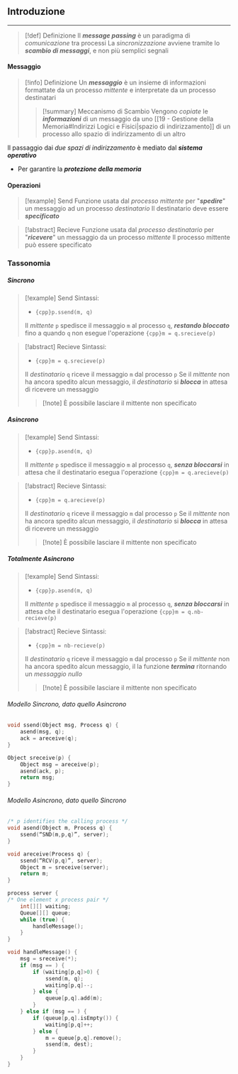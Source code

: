 ## Introduzione
---
>[!def] Definizione
>Il ***message passing*** è un paradigma di *comunicazione* tra processi
>La *sincronizzazione* avviene tramite lo ***scambio di messaggi***, e non più semplici segnali

#### Messaggio
>[!info] Definizione
>Un ***messaggio*** è un insieme di informazioni formattate da un processo *mittente* e interpretate da un processo destinatari
>>[!summary] Meccanismo di Scambio
>>Vengono *copiate* le ***informazioni*** di un messaggio da uno [[19 - Gestione della Memoria#Indirizzi Logici e Fisici|spazio di indirizzamento]] di un processo allo spazio di indirizzamento di un altro

Il passaggio dai *due spazi di indirizzamento* è mediato dal ***sistema operativo***
- Per garantire la ***protezione della memoria***
#### Operazioni
>[!example] Send
>Funzione usata dal *processo mittente* per "***spedire***" un messaggio ad un processo *destinatario*
>Il destinatario deve essere ***specificato***

>[!abstract] Recieve
>Funzione usata dal *processo destinatario* per "***ricevere***" un messaggio da un processo *mittente*
>Il processo mittente può essere specificato

### Tassonomia
##### Sincrono
>[!example] Send
>Sintassi:
>- `{cpp}p.ssend(m, q)`
>
>Il *mittente* `p` spedisce il messaggio `m` al processo `q`, ***restando bloccato*** fino a quando `q` non esegue l'operazione `{cpp}m = q.srecieve(p)`

>[!abstract] Recieve
>Sintassi:
>- `{cpp}m = q.srecieve(p)`
>
> Il *destinatario* `q` riceve il messaggio `m` dal processo `p`
> Se il *mittente* non ha ancora spedito alcun messaggio, il *destinatario* si ***blocca*** in attesa di ricevere un messaggio
> >[!note] È possibile lasciare il mittente non specificato

##### Asincrono
>[!example] Send
>Sintassi:
>- `{cpp}p.asend(m, q)`
>
>Il *mittente* `p` spedisce il messaggio `m` al processo `q`, ***senza bloccarsi*** in attesa che il destinatario esegua l'operazione `{cpp}m = q.arecieve(p)`

>[!abstract] Recieve
>Sintassi:
>- `{cpp}m = q.arecieve(p)`
>
> Il *destinatario* `q` riceve il messaggio `m` dal processo `p`
> Se il *mittente* non ha ancora spedito alcun messaggio, il *destinatario* si ***blocca*** in attesa di ricevere un messaggio
> >[!note] È possibile lasciare il mittente non specificato

##### Totalmente Asincrono
>[!example] Send
>Sintassi:
>- `{cpp}p.asend(m, q)`
>
>Il *mittente* `p` spedisce il messaggio `m` al processo `q`, ***senza bloccarsi*** in attesa che il destinatario esegua l'operazione `{cpp}m = q.nb-recieve(p)`

>[!abstract] Recieve
>Sintassi:
>- `{cpp}m = nb-recieve(p)`
>
> Il *destinatario* `q` riceve il messaggio `m` dal processo `p`
> Se il *mittente* non ha ancora spedito alcun messaggio, il la funzione ***termina*** ritornando un *messaggio nullo*
> >[!note] È possibile lasciare il mittente non specificato

###### Modello Sincrono, dato quello Asincrono
```cpp title:"Message Passing Sincrono dato l'Asincrono"
void ssend(Object msg, Process q) { 
	asend(msg, q); 
	ack = areceive(q);
} 

Object sreceive(p) { 
	Object msg = areceive(p); 
	asend(ack, p); 
	return msg; 
}
```

###### Modello Asincrono, dato quello Sincrono
```cpp title:"Message Passing Asincrono dato il Sincrono"
/* p identifies the calling process */ 
void asend(Object m, Process q) { 
	ssend(“SND(m,p,q)”, server); 
} 

void areceive(Process q) { 
	ssend(“RCV(p,q)”, server); 
	Object m = sreceive(server); 
	return m; 
} 

process server { 
/* One element x process pair */ 
	int[][] waiting; 
	Queue[][] queue; 
	while (true) { 
		handleMessage(); 
	} 
} 

void handleMessage() { 
	msg = sreceive(*); 
	if (msg == ) { 
		if (waiting[p,q]>0) { 
			ssend(m, q); 
			waiting[p,q]--; 
		} else { 
			queue[p,q].add(m); 
		}
	} else if (msg == ) { 
		if (queue[p,q].isEmpty()) { 
			waiting[p,q]++; 
		} else { 
			m = queue[p,q].remove(); 
			ssend(m, dest); 
		} 
	}
}
```